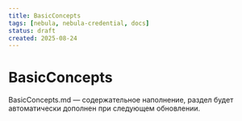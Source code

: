 ```yaml
---
title: BasicConcepts
tags: [nebula, nebula-credential, docs]
status: draft
created: 2025-08-24
---
```


# BasicConcepts

BasicConcepts.md — содержательное наполнение, раздел будет автоматически дополнен при следующем обновлении.
